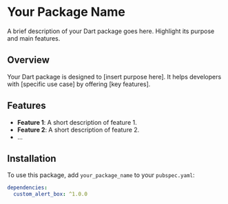 # Your Package Name

A brief description of your Dart package goes here. Highlight its purpose and main features.

## Overview

Your Dart package is designed to [insert purpose here]. It helps developers with [specific use case] by offering [key features].

## Features

- **Feature 1**: A short description of feature 1.
- **Feature 2**: A short description of feature 2.
- ...

## Installation

To use this package, add `your_package_name` to your `pubspec.yaml`:

```yaml
dependencies:
  custom_alert_box: ^1.0.0

